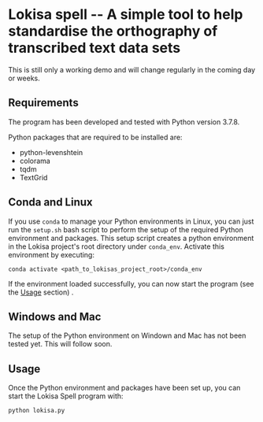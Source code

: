 # Lokisa spell -- A simple tool to help standardise the orthography of transcribed text data sets

This is still only a working demo and will change regularly in the coming day or weeks. 


## Requirements

The program has been developed and tested with Python version 3.7.8.

Python packages that are required to be installed are:

* python-levenshtein
* colorama
* tqdm
* TextGrid


## Conda and Linux

If you use `conda` to manage your Python environments in Linux, you can just run the `setup.sh` bash
script to perform the setup of the required Python environment and packages. This setup script creates
a python environment in the Lokisa project's root directory under `conda_env`. Activate this environment by executing:

    conda activate <path_to_lokisas_project_root>/conda_env

If the environment loaded successfully, you can now start the program (see the [Usage](#Usage) section) .


## Windows and Mac

The setup of the Python environment on Windown and Mac has not been tested yet. This will follow soon.


## Usage

Once the Python environment and packages have been set up, you can start the Lokisa Spell program with:

    python lokisa.py

